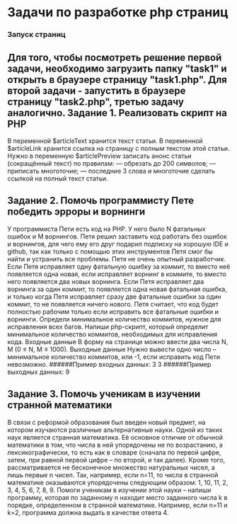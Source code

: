 # Задачи по разработке php страниц
### Запуск страниц 
Для того, чтобы посмотреть решение первой задачи, необходимо загрузить папку "task1" и открыть в браузере страницу "task1.php".
Для второй задачи - запустить  в браузере страницу "task2.php", третью задачу аналогично.
Задание 1. Реализовать скрипт на PHP
-----------------------------------
В переменной $articleText хранится текст статьи. В переменной $articleLink хранится ссылка на страницу с полным текстом этой статьи.
Нужно в переменную $articlePreview записать анонс статьи (сокращённый текст) по правилам:
— обрезать до 200 символов;
— приписать многоточие;
— последние 3 слова и многоточие сделать ссылкой на полный текст статьи.

Задание 2. Помочь программисту Пете победить эрроры и ворнинги
-----------------------------------
У программиста Пети есть код на PHP. У него было N фатальных ошибок и M ворнингов. Петя решил заставить код работать без ошибок и ворнингов, для чего ему его друг подарил подписку на хорошую IDE и github, так как только с помощью этих инструментов Петя смог бы найти и устранить все проблемы. Петя не очень опытный разработчик. Если Петя исправляет одну фатальную ошибку за коммит, то вместо неё появляется одна новая, если исправляет ворнинг в коммите, то вместо него появляется два новых ворнинга. Если Петя исправляет два ворнинга за один коммит, то появляется одна новая фатальная ошибка, и только когда Петя исправляет сразу две фатальные ошибки за один коммит, то не появляется ничего нового. Петя считает, что код будет полностью рабочим только если исправить все фатальные ошибки и ворнинги.
Определи минимальное количество коммитов, нужное для исправления всех багов. Напиши php-скрипт, который определит минимальное количество коммитов, необходимых для исправления кода.
Входные данные
В форму на странице можно ввести два числа N, M (0 ≤ N, M ≤ 1000).
Выходные данные
Нужно вывести одно число – минимальное количество коммитов, или -1, если исправить код Пети невозможно.
######Пример входных данных:
3 3
######Пример выходных данных:
9

Задание 3. Помочь ученикам в изучении странной математики
-----------------------------------
В связи с реформой образования был введен новый предмет, на котором изучаются различные альтернативные науки. Одной из таких наук является странная математика. Её основное отличие от обычной математики в том, что числа в ней упорядочены не по возрастанию, а лексикографически, то есть как в словаре (сначала по первой цифре, затем, при равной первой цифре – по второй, и так далее). Кроме того, рассматривается не бесконечное множество натуральных чисел, а лишь первые n чисел. Так, например, если n=11, то числа в странной математике оказываются упорядочены следующим образом: 1, 10, 11, 2, 3, 4, 5, 6, 7, 8, 9.
Помоги ученикам в изучении этой науки – напиши программу, которая по заданному n находит место заданного числа k в порядке, определенном в странной математике. Например, если n=11 и k=2, программа должна выдать в качестве ответа 4.
